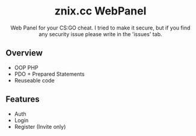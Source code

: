 <h1 align="center">znix.cc WebPanel</h1>
<p align="center">
Web Panel for your CS:GO cheat. 
I tried to make it secure, but if you find any security issue please write in the 'issues' tab.
</p>

## Overview
* OOP PHP
* PDO + Prepared Statements
* Reuseable code

## Features
* Auth
 * Login
 * Register (Invite only)
 

